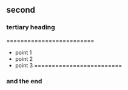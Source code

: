 ## second 
### tertiary heading
=========================
* point 1
* point 2
* point 3
=========================
### and the end
